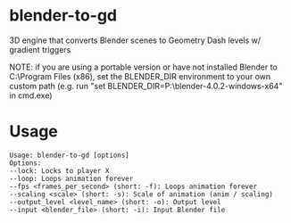 # blender-to-gd
3D engine that converts Blender scenes to Geometry Dash levels w/ gradient triggers 

NOTE: if you are using a portable version or have not installed Blender to C:\Program Files (x86), set the BLENDER_DIR environment to your own custom path (e.g. run "set BLENDER_DIR=P:\blender-4.0.2-windows-x64" in cmd.exe)

# Usage
```
Usage: blender-to-gd [options]
Options:
--lock: Locks to player X
--loop: Loops animation forever
--fps <frames_per_second> (short: -f): Loops animation forever
--scaling <scale> (short: -s): Scale of animation (anim / scaling)
--output_level <level_name> (short: -o): Output level
--input <blender_file> (short: -i): Input Blender file
```
